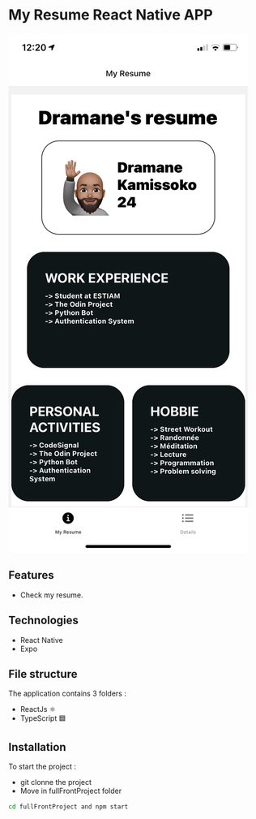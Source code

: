 # My Resume React Native APP

![alt text](https://github.com/Dramane-dev/my-resume-react-native/blob/master/assets/home.png?raw=true)

## Features

-   Check my resume.

## Technologies

-   React Native
-   Expo

## File structure

The application contains 3 folders :

-   ReactJs ⚛️
-   TypeScript 🟦

## Installation

To start the project :

-   git clonne the project
-   Move in fullFrontProject folder

```bash
cd fullFrontProject and npm start
```
